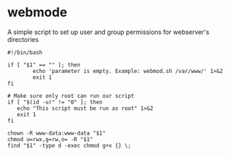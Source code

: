 # webmode
A simple script to set up user and group permissions for webserver's directories

~~~~
#!/bin/bash

if [ "$1" == "" ]; then
        echo 'parameter is empty. Example: webmod.sh /var/www/' 1>&2
        exit 1
fi

# Make sure only root can run our script
if [ "$(id -u)" != "0" ]; then
   echo "This script must be run as root" 1>&2
   exit 1
fi

chown -R www-data:www-data "$1"
chmod u=rwx,g=rw,o= -R "$1"
find "$1" -type d -exec chmod g+x {} \;

~~~~

